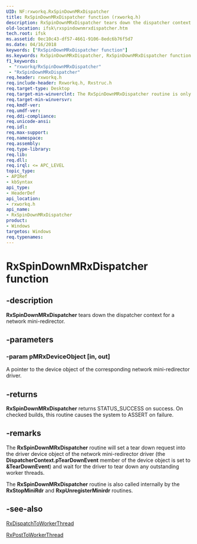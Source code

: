 ```yaml
---
UID: NF:rxworkq.RxSpinDownMRxDispatcher
title: RxSpinDownMRxDispatcher function (rxworkq.h)
description: RxSpinDownMRxDispatcher tears down the dispatcher context for a network mini-redirector.
old-location: ifsk\rxspindownmrxdispatcher.htm
tech.root: ifsk
ms.assetid: 0ec10c43-df57-4661-9106-8edc6b76f5d7
ms.date: 04/16/2018
keywords: ["RxSpinDownMRxDispatcher function"]
ms.keywords: RxSpinDownMRxDispatcher, RxSpinDownMRxDispatcher function [Installable File System Drivers], ifsk.rxspindownmrxdispatcher, rxref_aa43a136-8df7-45f1-bf52-48792c094f31.xml, rxworkq/RxSpinDownMRxDispatcher
f1_keywords:
 - "rxworkq/RxSpinDownMRxDispatcher"
 - "RxSpinDownMRxDispatcher"
req.header: rxworkq.h
req.include-header: Rxworkq.h, Rxstruc.h
req.target-type: Desktop
req.target-min-winverclnt: The RxSpinDownMRxDispatcher routine is only available on Windows XP and later.
req.target-min-winversvr: 
req.kmdf-ver: 
req.umdf-ver: 
req.ddi-compliance: 
req.unicode-ansi: 
req.idl: 
req.max-support: 
req.namespace: 
req.assembly: 
req.type-library: 
req.lib: 
req.dll: 
req.irql: <= APC_LEVEL
topic_type:
- APIRef
- kbSyntax
api_type:
- HeaderDef
api_location:
- rxworkq.h
api_name:
- RxSpinDownMRxDispatcher
product:
- Windows
targetos: Windows
req.typenames: 
---
```


# RxSpinDownMRxDispatcher function


## -description


<b>RxSpinDownMRxDispatcher</b> tears down the dispatcher context for a network mini-redirector. 


## -parameters




### -param pMRxDeviceObject [in, out]

A pointer to the device object of the corresponding network mini-redirector driver.


## -returns



<b>RxSpinDownMRxDispatcher</b> returns STATUS_SUCCESS on success. On checked builds, this routine causes the system to ASSERT on failure. 




## -remarks



The <b>RxSpinDownMRxDispatcher</b> routine will set a tear down request into the driver device object of the network mini-redirector driver (the <b>DispatcherContext.pTearDownEvent</b> member of the device object is set to <b>&TearDownEvent</b>) and wait for the driver to tear down any outstanding worker threads. 

The <b>RxSpinDownMRxDispatcher</b> routine is also called internally by the <b>RxStopMiniRdr</b> and <b>RxpUnregisterMinirdr</b> routines.




## -see-also




<a href="https://docs.microsoft.com/windows-hardware/drivers/ddi/rxworkq/nf-rxworkq-rxdispatchtoworkerthread">RxDispatchToWorkerThread</a>



<a href="https://docs.microsoft.com/windows-hardware/drivers/ddi/rxworkq/nf-rxworkq-rxposttoworkerthread">RxPostToWorkerThread</a>
 

 

